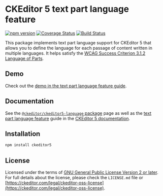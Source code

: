 CKEditor&nbsp;5 text part language feature
========================================

[![npm version](https://badge.fury.io/js/%40ckeditor%2Fckeditor5-language.svg)](https://www.npmjs.com/package/@ckeditor/ckeditor5-language)
[![Coverage Status](https://coveralls.io/repos/github/ckeditor/ckeditor5/badge.svg?branch=master)](https://coveralls.io/github/ckeditor/ckeditor5?branch=master)
[![Build Status](https://travis-ci.com/ckeditor/ckeditor5.svg?branch=master)](https://app.travis-ci.com/github/ckeditor/ckeditor5)

This package implements text part language support for CKEditor&nbsp;5 that allows you to define the language for each passage of content written in multiple languages. It helps satisfy the [WCAG Success Criterion 3.1.2 Language of Parts](https://www.w3.org/TR/UNDERSTANDING-WCAG20/meaning-other-lang-id.html).

## Demo

Check out the [demo in the text part language feature guide](https://ckeditor.com/docs/ckeditor5/latest/features/language.html#demo).

## Documentation

See the [`@ckeditor/ckeditor5-language` package](https://ckeditor.com/docs/ckeditor5/latest/api/language.html) page as well as the [text part language feature](https://ckeditor.com/docs/ckeditor5/latest/features/language.html) guide in the [CKEditor&nbsp;5 documentation](https://ckeditor.com/docs/ckeditor5/latest/).

## Installation

```bash
npm install ckeditor5
```

## License

Licensed under the terms of [GNU General Public License Version 2 or later](http://www.gnu.org/licenses/gpl.html). For full details about the license, please check the `LICENSE.md` file or [https://ckeditor.com/legal/ckeditor-oss-license](https://ckeditor.com/legal/ckeditor-oss-license).
